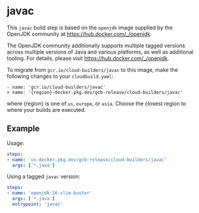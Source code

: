 # javac

This `javac` build step is based on the `openjdk` image supplied by the OpenJDK
community at https://hub.docker.com/_/openjdk.

The OpenJDK community additionally supports multiple tagged versions across
multiple versions of Java and various platforms, as well as additional tooling.
For details, please visit https://hub.docker.com/_/openjdk.

To migrate from `gcr.io/cloud-builders/javac` to this image, make the following
changes to your `cloudbuild.yaml`:

```
- name: 'gcr.io/cloud-builders/javac'
+ name: '{region}-docker.pkg.dev/gcb-release/cloud-builders/javac'
```

where {region} is one of `us`, `europe`, or `asia`. Choose the closest region to
where your builds are executed.

## Example

Usage:

```yaml
steps:
- name: 'us-docker.pkg.dev/gcb-release/cloud-builders/javac'
  args: ['*.java']
```

Using a tagged `javac` version:
```yaml
steps:
- name: 'openjdk:16-slim-buster'
  args: ['*.java']
  entrypoint: 'javac'
```
